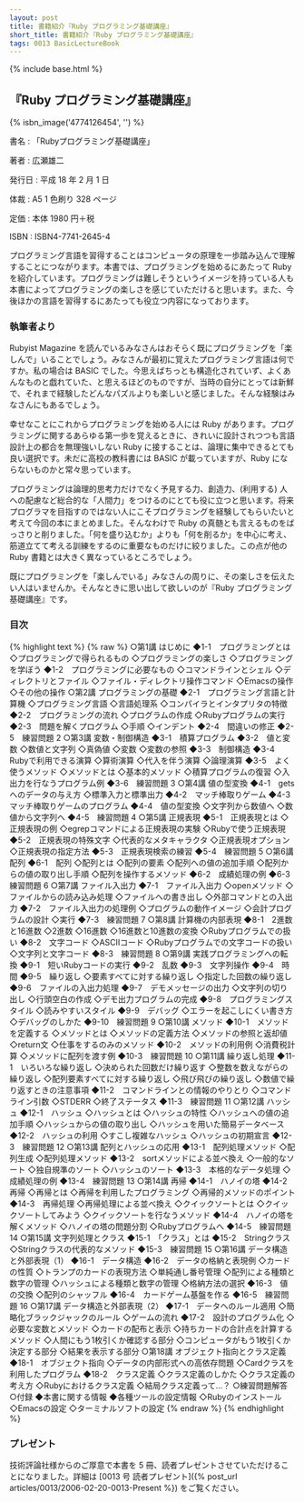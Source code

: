```yaml
---
layout: post
title: 書籍紹介『Ruby プログラミング基礎講座』
short_title: 書籍紹介『Ruby プログラミング基礎講座』
tags: 0013 BasicLectureBook
---
```

{% include base.html %}


## 『Ruby プログラミング基礎講座』
{% isbn_image('4774126454', '') %}

書名
: 「Rubyプログラミング基礎講座」

著者
:  広瀬雄二

発行日
:  平成 18 年 2 月 1 日

体裁
: A5 1 色刷り 328 ページ

定価
: 本体 1980 円＋税

ISBN
:  ISBN4-7741-2645-4

プログラミング言語を習得することはコンピュータの原理を一歩踏み込んで理解することにつながります。本書では、プログラミングを始めるにあたって Ruby を紹介しています。プログラミングは難しそうというイメージを持っている人も本書によってプログラミングの楽しさを感じていただけると思います。また、今後ほかの言語を習得するにあたっても役立つ内容になっております。

### 執筆者より

Rubyist Magazine を読んでいるみなさんはおそらく既にプログラミングを「楽しんで」いることでしょう。みなさんが最初に覚えたプログラミング言語は何ですか。私の場合は BASIC でした。今思えばちっとも構造化されていず、よくあんなものと戯れていた、と思えるほどのものですが、当時の自分にとっては新鮮で、それまで経験したどんなパズルよりも楽しいと感じました。そんな経験はみなさんにもあるでしょう。

幸せなことにこれからプログラミングを始める人には Ruby があります。プログラミングに関するあらゆる第一歩を覚えるときに、きれいに設計されつつも言語設計上の都合を無理強いしない Ruby に接することは、論理に集中できるとても良い選択です。未だに高校の教科書には BASIC が載っていますが、Ruby にならないものかと常々思っています。

プログラミングは論理的思考力だけでなく予見する力、創造力、(利用する) 人への配慮など総合的な「人間力」をつけるのにとても役に立つと思います。将来プログラマを目指すのではない人にこそプログラミングを経験してもらいたいと考えて今回の本にまとめました。そんなわけで Ruby の真髄とも言えるものをばっさりと削りました。「何を盛り込むか」よりも「何を削るか」を中心に考え、筋道立てて考える訓練をするのに重要なものだけに絞りました。この点が他の Ruby 書籍とは大きく異なっているところでしょう。

既にプログラミングを「楽しんでいる」みなさんの周りに、その楽しさを伝えたい人はいませんか。そんなときに思い出して欲しいのが『Ruby プログラミング基礎講座』です。

### 目次

{% highlight text %}
{% raw %}
○第1講 はじめに
	◆1-1　プログラミングとは
		◇プログラミングで得られるもの
		◇プログラミングの楽しさ
		◇プログラミングを学ぼう
	◆1-2　プログラミングに必要なもの
		◇コマンドラインとシェル
		◇ディレクトリとファイル
		◇ファイル・ディレクトリ操作コマンド
		◇Emacsの操作
		◇その他の操作
○第2講 プログラミングの基礎
	◆2-1　プログラミング言語と計算機
		◇プログラミング言語
		◇言語処理系
		◇コンパイラとインタプリタの特徴
	◆2-2　プログラミングの流れ
		◇プログラムの作成
		◇Rubyプログラムの実行
	◆2-3　問題を解くプログラム
		◇手順
		◇インデント
	◆2-4　間違いの修正
	◆2-5　練習問題 2
○第3講 変数・制御構造
	◆3-1　積算プログラム
	◆3-2　値と変数
		◇数値と文字列
		◇真偽値
		◇変数
		◇変数の参照
	◆3-3　制御構造
	◆3-4　Rubyで利用できる演算
		◇算術演算
		◇代入を伴う演算
		◇論理演算
	◆3-5　よく使うメソッド
		◇メソッドとは
		◇基本的メソッド
		◇積算プログラムの復習
		◇入出力を行なうプログラム例
	◆3-6　練習問題 3
○第4講 値の型変換
	◆4-1　getsへのデータの与え方
		◇標準入力と標準出力
	◆4-2　マッチ棒取りゲーム
	◆4-3　マッチ棒取りゲームのプログラム
	◆4-4　値の型変換
		◇文字列から数値へ
		◇数値から文字列へ
	◆4-5　練習問題 4
○第5講 正規表現
	◆5-1　正規表現とは
		◇正規表現の例
		◇egrepコマンドによる正規表現の実験
		◇Rubyで使う正規表現
	◆5-2　正規表現の特殊文字
		◇代表的なメタキャラクタ
		◇正規表現オプション
		◇正規表現の指定方法
	◆5-3　正規表現検索の練習
	◆5-4　練習問題 5
○第6講 配列
	◆6-1　配列
		◇配列とは
		◇配列の要素
		◇配列への値の追加手順
		◇配列からの値の取り出し手順
		◇配列を操作するメソッド
	◆6-2　成績処理の例
	◆6-3　練習問題 6
○第7講 ファイル入出力
	◆7-1　ファイル入出力
		◇openメソッド
		◇ファイルからの読み込み処理
		◇ファイルへの書き出し
		◇外部コマンドとの入出力
	◆7-2　ファイル入出力の処理例
		◇プログラムの動作イメージ
		◇会計プログラムの設計
		◇実行
	◆7-3　練習問題 7
○第8講 計算機の内部表現
	◆8-1　2進数と16進数
		◇2進数
		◇16進数
		◇16進数と10進数の変換
		◇Rubyプログラムでの扱い
	◆8-2　文字コード
		◇ASCIIコード
		◇Rubyプログラムでの文字コードの扱い
		◇文字列と文字コード
	◆8-3　練習問題 8
○第9講 実践プログラミングへの転換
	◆9-1　短いRubyコードの実行
	◆9-2　乱数
	◆9-3　文字列操作
	◆9-4　時間
	◆9-5　繰り返し
		◇要素すべてに対する繰り返し
		◇指定した回数の繰り返し
	◆9-6　ファイルの入出力処理
	◆9-7　デモメッセージの出力
		◇文字列の切り出し
		◇行頭空白の作成
		◇デモ出力プログラムの完成
	◆9-8　プログラミングスタイル
		◇読みやすいスタイル
	◆9-9　デバッグ
		◇エラーを起こしにくい書き方
		◇デバッグのしかた
	◆9-10　練習問題 9
○第10講 メソッド
	◆10-1　メソッドを定義する
		◇メソッドとは
		◇メソッドの定義方法
		◇メソッドの参照と返却値
		◇return文
		◇仕事をするのみのメソッド
	◆10-2　メソッドの利用例
		◇消費税計算
		◇メソッドに配列を渡す例
	◆10-3　練習問題 10
○第11講 繰り返し処理
	◆11-1　いろいろな繰り返し
		◇決められた回数だけ繰り返す
		◇整数を数えながらの繰り返し
		◇配列要素すべてに対する繰り返し
		◇飛び飛びの繰り返し
		◇数値で繰り返すときの注意事項
	◆11-2　コマンドラインとの情報のやりとり
		◇コマンドライン引数
		◇STDERR
		◇終了ステータス
	◆11-3　練習問題 11
○第12講 ハッシュ
	◆12-1　ハッシュ
		◇ハッシュとは
		◇ハッシュの特性
		◇ハッシュへの値の追加手順
		◇ハッシュからの値の取り出し
		◇ハッシュを用いた簡易データベース
	◆12-2　ハッシュの利用
		◇すこし複雑なハッシュ
		◇ハッシュの初期宣言
	◆12-3　練習問題 12
○第13講 配列とハッシュの応用
	◆13-1　配列処理メソッド
		◇配列生成
		◇配列処理メソッド
	◆13-2　sortメソッドによる並べ換え
		◇一般的なソート
		◇独自規準のソート
		◇ハッシュのソート
	◆13-3　本格的なデータ処理
		◇成績処理の例
	◆13-4　練習問題 13
○第14講 再帰
	◆14-1　ハノイの塔
	◆14-2　再帰
		◇再帰とは
		◇再帰を利用したプログラミング
		◇再帰的メソッドのポイント
	◆14-3　再帰処理
		◇再帰処理による並べ換え
		◇クイックソートとは
		◇クイックソートしてみよう
		◇クイックソートを行なうメソッド
	◆14-4　ハノイの塔を解くメソッド
		◇ハノイの塔の問題分割
		◇Rubyプログラムへ
	◆14-5　練習問題 14
○第15講 文字列処理とクラス
	◆15-1　「クラス」とは
	◆15-2　Stringクラス
		◇Stringクラスの代表的なメソッド
	◆15-3　練習問題 15
○第16講 データ構造と外部表現（1）
	◆16-1　データ構造
	◆16-2　データの格納と表現例
		◇カードの性質
		◇トランプのカードの表現方法
		◇単純通し番号管理
		◇配列による種類と数字の管理
		◇ハッシュによる種類と数字の管理
		◇格納方法の選択
	◆16-3　値の交換
		◇配列のシャッフル
	◆16-4　カードゲーム基盤を作る
	◆16-5　練習問題 16
○第17講 データ構造と外部表現（2）
	◆17-1　データへのルール適用
		◇簡略化ブラックジャックのルール
		◇ゲームの流れ
	◆17-2　設計のプログラム化
		◇必要な変数とメソッド
		◇カードの配布と表示
		◇持ちカードの合計点を計算するメソッド
		◇人間にもう1枚引くか確認する部分
		◇コンピュータがもう1枚引くか決定する部分
		◇結果を表示する部分
○第18講 オブジェクト指向とクラス定義
	◆18-1　オブジェクト指向
		◇データの内部形式への高依存問題
		◇Cardクラスを利用したプログラム
	◆18-2　クラス定義
		◇クラス定義のしかた
		◇クラス定義の考え方
		◇Rubyにおけるクラス定義
		◇結局クラス定義って…？
○練習問題解答
○付録
	◆本書に関する情報
	◆各種ツールの設定情報
		◇Rubyのインストール
		◇Emacsの設定
		◇ターミナルソフトの設定
{% endraw %}
{% endhighlight %}


### プレゼント

技術評論社様からのご厚意で本書を 5 冊、読者プレゼントさせていただけることになりました。詳細は [0013 号 読者プレゼント]({% post_url articles/0013/2006-02-20-0013-Present %}) をご覧ください。


